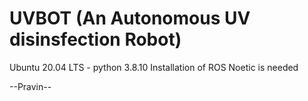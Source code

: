 # UVBOT (An Autonomous UV disinsfection Robot)

Ubuntu 20.04 LTS - python 3.8.10
Installation of ROS Noetic is needed 


--Pravin--
